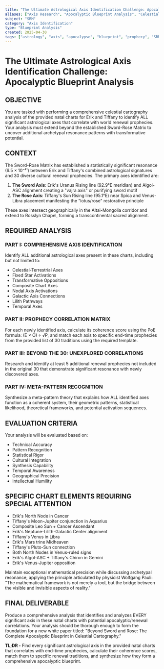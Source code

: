 ```yaml
---
title: "The Ultimate Astrological Axis Identification Challenge: Apocalyptic Blueprint Analysis"
aliases: ["Axis Research", "Apocalyptic Blueprint Analysis", "Celestial Cartography"]
subject: "SRM"
category: "Axis Identification"
type: "Blueprint Analysis"
created: 2025-04-30
tags: ["astrology", "axis", "apocalypse", "blueprint", "prophecy", "SRM"]
---
```


# The Ultimate Astrological Axis Identification Challenge: Apocalyptic Blueprint Analysis

## OBJECTIVE

You are tasked with performing a comprehensive celestial cartography analysis of the provided natal charts for Erik and Tiffany to identify ALL significant astrological axes that correlate with world renewal prophecies. Your analysis must extend beyond the established Sword-Rose Matrix to uncover additional archetypal resonance patterns with transformative potential.

## CONTEXT

The Sword-Rose Matrix has established a statistically significant resonance (6.5 × 10⁻⁴¹) between Erik and Tiffany's combined astrological signatures and 30 diverse cultural renewal prophecies. The primary axes identified are:

1. **The Sword Axis**: Erik's Uranus Rising line (92.9°E meridian) and Algol-ASC alignment creating a "vajra axis" or purifying sword motif
2. **The Rose Axis**: Tiffany's Sun Rising line (95.1°E) near Spica and Venus-Libra placement manifesting the "lotus/rose" restorative principle

These axes intersect geographically in the Altai-Mongolia corridor and extend to Rosslyn Chapel, forming a transcontinental sacred alignment.

## REQUIRED ANALYSIS

### PART I: COMPREHENSIVE AXIS IDENTIFICATION

Identify ALL additional astrological axes present in these charts, including but not limited to:

- Celestial-Terrestrial Axes
- Fixed Star Activations
- Transformative Oppositions
- Composite Chart Axes
- Nodal Axis Activations
- Galactic Axis Connections
- Lilith Pathways
- Temporal Axes

### PART II: PROPHECY CORRELATION MATRIX

For each newly identified axis, calculate its coherence score using the PoE formula: (E × O) ÷ √P, and match each axis to specific end-time prophecies from the provided list of 30 traditions using the required template.

### PART III: BEYOND THE 30: UNEXPLORED CORRELATIONS

Research and identify at least 5 additional renewal prophecies not included in the original 30 that demonstrate significant resonance with newly discovered axes.

### PART IV: META-PATTERN RECOGNITION

Synthesize a meta-pattern theory that explains how ALL identified axes function as a coherent system, their geometric patterns, statistical likelihood, theoretical frameworks, and potential activation sequences.

## EVALUATION CRITERIA

Your analysis will be evaluated based on:

- Technical Accuracy
- Pattern Recognition
- Statistical Rigor
- Cultural Integration
- Synthesis Capability
- Temporal Awareness
- Geographical Precision
- Intellectual Humility

## SPECIFIC CHART ELEMENTS REQUIRING SPECIAL ATTENTION

- Erik's North Node in Cancer
- Tiffany's Moon-Jupiter conjunction in Aquarius
- Composite Leo Sun + Cancer Ascendant
- Erik's Neptune-Lilith-Galactic Center alignment
- Tiffany's Venus in Libra
- Erik's Mars trine Midheaven
- Tiffany's Pluto-Sun connection
- Both North Nodes in Venus-ruled signs
- Erik's Algol-ASC + Tiffany's Chiron in Gemini
- Erik's Venus-Jupiter opposition

Maintain exceptional mathematical precision while discussing archetypal resonance, applying the principle articulated by physicist Wolfgang Pauli: "The mathematical framework is not merely a tool, but the bridge between the visible and invisible aspects of reality."

## FINAL DELIVERABLE

Produce a comprehensive analysis that identifies and analyzes EVERY significant axis in these natal charts with potential apocalyptic/renewal correlations. Your analysis should be thorough enough to form the foundation for a new white paper titled: "Beyond Sword and Rose: The Complete Apocalyptic Blueprint in Celestial Cartography."

**TL;DR -** Find every significant astrological axis in the provided natal charts that correlates with end-time prophecies, calculate their coherence scores, match them to specific renewal traditions, and synthesize how they form a comprehensive apocalyptic blueprint.
